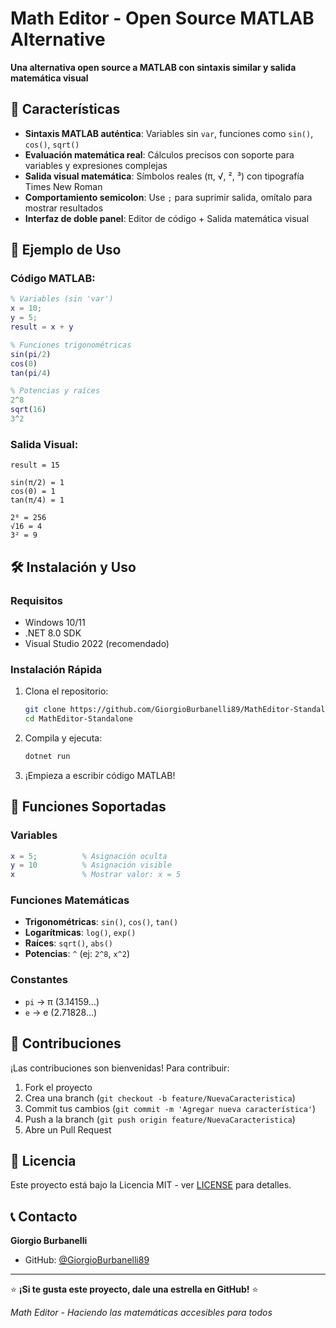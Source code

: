 # Math Editor - Open Source MATLAB Alternative

**Una alternativa open source a MATLAB con sintaxis similar y salida matemática visual**

## 🚀 Características

- **Sintaxis MATLAB auténtica**: Variables sin `var`, funciones como `sin()`, `cos()`, `sqrt()`
- **Evaluación matemática real**: Cálculos precisos con soporte para variables y expresiones complejas
- **Salida visual matemática**: Símbolos reales (π, √, ², ³) con tipografía Times New Roman
- **Comportamiento semicolon**: Use `;` para suprimir salida, omítalo para mostrar resultados
- **Interfaz de doble panel**: Editor de código + Salida matemática visual

## 📸 Ejemplo de Uso

### Código MATLAB:
```matlab
% Variables (sin 'var')
x = 10;
y = 5;
result = x + y

% Funciones trigonométricas
sin(pi/2)
cos(0)
tan(pi/4)

% Potencias y raíces
2^8
sqrt(16)
3^2
```

### Salida Visual:
```
result = 15

sin(π/2) = 1
cos(0) = 1
tan(π/4) = 1

2⁸ = 256
√16 = 4
3² = 9
```

## 🛠️ Instalación y Uso

### Requisitos
- Windows 10/11
- .NET 8.0 SDK
- Visual Studio 2022 (recomendado)

### Instalación Rápida
1. Clona el repositorio:
   ```bash
   git clone https://github.com/GiorgioBurbanelli89/MathEditor-Standalone.git
   cd MathEditor-Standalone
   ```

2. Compila y ejecuta:
   ```bash
   dotnet run
   ```

3. ¡Empieza a escribir código MATLAB!

## 🎯 Funciones Soportadas

### Variables
```matlab
x = 5;          % Asignación oculta
y = 10          % Asignación visible
x               % Mostrar valor: x = 5
```

### Funciones Matemáticas
- **Trigonométricas**: `sin()`, `cos()`, `tan()`
- **Logarítmicas**: `log()`, `exp()`
- **Raíces**: `sqrt()`, `abs()`
- **Potencias**: `^` (ej: `2^8`, `x^2`)

### Constantes
- `pi` → π (3.14159...)
- `e` → e (2.71828...)

## 🤝 Contribuciones

¡Las contribuciones son bienvenidas! Para contribuir:

1. Fork el proyecto
2. Crea una branch (`git checkout -b feature/NuevaCaracteristica`)
3. Commit tus cambios (`git commit -m 'Agregar nueva característica'`)
4. Push a la branch (`git push origin feature/NuevaCaracteristica`)
5. Abre un Pull Request

## 📄 Licencia

Este proyecto está bajo la Licencia MIT - ver [LICENSE](LICENSE) para detalles.

## 📞 Contacto

**Giorgio Burbanelli**
- GitHub: [@GiorgioBurbanelli89](https://github.com/GiorgioBurbanelli89)

---

⭐ **¡Si te gusta este proyecto, dale una estrella en GitHub!** ⭐

*Math Editor - Haciendo las matemáticas accesibles para todos*
